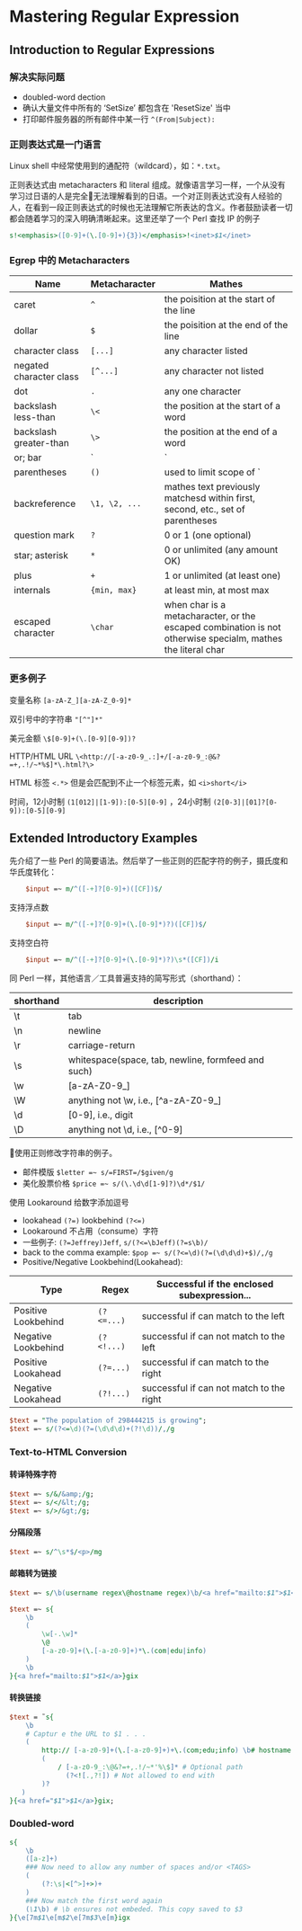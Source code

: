 # Mastering Regular Expression

## Introduction to Regular Expressions

### 解决实际问题

- doubled-word dection
- 确认大量文件中所有的 ‘SetSize’ 都包含在 'ResetSize' 当中
- 打印邮件服务器的所有邮件中某一行 `^(From|Subject):`

### 正则表达式是一门语言

Linux shell 中经常使用到的通配符（wildcard），如：`*.txt`。

正则表达式由 metacharacters 和 literal 组成。就像语言学习一样，一个从没有学习过日语的人是完全无法理解看到的日语。一个对正则表达式没有人经验的人，在看到一段正则表达式的时候也无法理解它所表达的含义。作者鼓励读者一切都会随着学习的深入明确清晰起来。这里还举了一个 Perl 查找 IP 的例子

```Perl
s!<emphasis>([0-9]+(\.[0-9]+){3})</emphasis>!<inet>$1</inet>
```

### Egrep 中的 Metacharacters

Name | Metacharacter | Mathes
---- | -------------- | -----------
caret | `^` | the poisition at the start of the line
dollar | `$` | the poisition at the end of the line
character class | `[...]` | any character listed
negated character class | `[^...]` | any character not listed
dot | `.` | any one character
backslash less-than | `\<` | the position at the start of a word
backslash greater-than | `\>` | the position at the end of a word
or; bar | `|` | mathes either subexpression it separates
parentheses | `()` | used to limit scope of `|`, provides grouping for the quantifiers, and "captures" for backreferences
backreference | `\1, \2, ...` | mathes text previously matchesd within first, second, etc., set of parentheses
question mark | `?` | 0 or 1 (one optional)
star; asterisk | `*` | 0 or unlimited (any amount OK)
plus | `+` | 1 or unlimited (at least one)
internals | `{min, max}` | at least min, at most max
escaped character | `\char` | when char is a metacharacter, or the escaped combination is not otherwise specialm, mathes the literal char

### 更多例子

变量名称 `[a-zA-Z_][a-zA-Z_0-9]*`

双引号中的字符串 `"[^"]*"`

美元金额 `\$[0-9]+(\.[0-9][0-9])?`

HTTP/HTML URL `\<http://[-a-z0-9_.:]+/[-a-z0-9_:@&?=+,.!/~*%$]*\.html?\>`

HTML 标签 `<.*>` 但是会匹配到不止一个标签元素，如 `<i>short</i>`

时间，12小时制 `(1[012]|[1-9]):[0-5][0-9]` ，24小时制 `(2[0-3]|[01]?[0-9]):[0-5][0-9]`

## Extended Introductory Examples

先介绍了一些 Perl 的简要语法。然后举了一些正则的匹配字符的例子，摄氏度和华氏度转化：
```Perl
    $input =~ m/^([-+]?[0-9]+)([CF])$/
```

支持浮点数
```Perl
    $input =~ m/^([-+]?[0-9]+(\.[0-9]*)?)([CF])$/
```

支持空白符
```Perl
    $input =~ m/^([-+]?[0-9]+(\.[0-9]*)?)\s*([CF])/i
```

同 Perl 一样，其他语言／工具普遍支持的简写形式（shorthand）：


shorthand | description
--------- | -----------
\t | tab
\n | newline
\r | carriage-return
\s | whitespace(space, tab, newline, formfeed and such)
\w | [a-zA-Z0-9_]
\W | anything not \w, i.e., [^a-zA-Z0-9_]
\d | [0-9], i.e., digit
\D | anything not \d, i.e., [^0-9]

使用正则修改字符串的例子。

- 邮件模版 `$letter =~ s/=FIRST=/$given/g`
- 美化股票价格 `$price =~ s/(\.\d\d[1-9]?)\d*/$1/`

使用 Lookaround 给数字添加逗号

- lookahead `(?=)` lookbehind `(?<=)`
- Lookaround 不占用（consume）字符
- 一些例子: `(?=Jeffrey)Jeff`,  `s/(?<=\bJeff)(?=s\b)/`
- back to the comma example: `$pop =~ s/(?<=\d)(?=(\d\d\d)+$)/,/g`
- Positive/Negative Lookbehind(Lookahead):

Type | Regex | Successful if the enclosed subexpression...
---- | ----- | -------------------------------------------
Positive Lookbehind | `(?<=...)` | successful if can match to the left
Negative Lookbehind | `(?<!...)` | successful if can not match to the left
Positive Lookahead  | `(?=...)`  | successful if can match to the right
Negative Lookahead  | `(?!...)`  | successful if can not match to the right

```Perl
$text = "The population of 298444215 is growing";
$text =~ s/(?<=\d)(?=(\d\d\d)+(?!\d))/,/g
```

### Text-to-HTML Conversion

#### 转译特殊字符

```Perl
$text =~ s/&/&amp;/g;
$text =~ s/</&lt;/g;
$text =~ s/>/&gt;/g;
```

#### 分隔段落

```Perl
$text =~ s/^\s*$/<p>/mg
```

#### 邮箱转为链接

```Perl
$text =~ s/\b(username regex\@hostname regex)\b/<a href="mailto:$1">$1<\/a>/g;
```

```Perl
$text =~ s{
    \b
    (
        \w[-.\w]*
        \@
        [-a-z0-9]+(\.[-a-z0-9]+)*\.(com|edu|info)
    )
    \b
}{<a href="mailto:$1">$1</a>}gix
```

#### 转换链接

```Perl
$text = ̃ s{
    \b
    # Captur e the URL to $1 . . .
    (
        http:// [-a-z0-9]+(\.[-a-z0-9]+)+\.(com;edu;info) \b# hostname
        (
            / [-a-z0-9_:\@&?=+,.!/~*'%\$]* # Optional path
              (?<![.,?!]) # Not allowed to end with
        )?
   )
}{<a href="$1">$1</a>}gix;
```

### Doubled-word 

```Perl
s{
    \b
    ([a-z]+)
    ### Now need to allow any number of spaces and/or <TAGS>
    (
        (?:\s|<[^>]+>)+
    )
    ### Now match the first word again
    (\1\b) # \b ensures not embeded. This copy saved to $3
}{\e[7m$1\e[m$2\e[7m$3\e[m}igx
```


